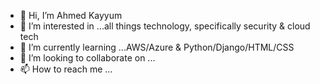 - 👋 Hi, I’m Ahmed Kayyum
- 👀 I’m interested in ...all things technology, specifically security & cloud tech
- 🌱 I’m currently learning ...AWS/Azure & Python/Django/HTML/CSS
- 💞️ I’m looking to collaborate on ...
- 📫 How to reach me ...

<!---
uel-u1735086/uel-u1735086 is a ✨ special ✨ repository because its `README.md` (this file) appears on your GitHub profile.
You can click the Preview link to take a look at your changes.
--->
